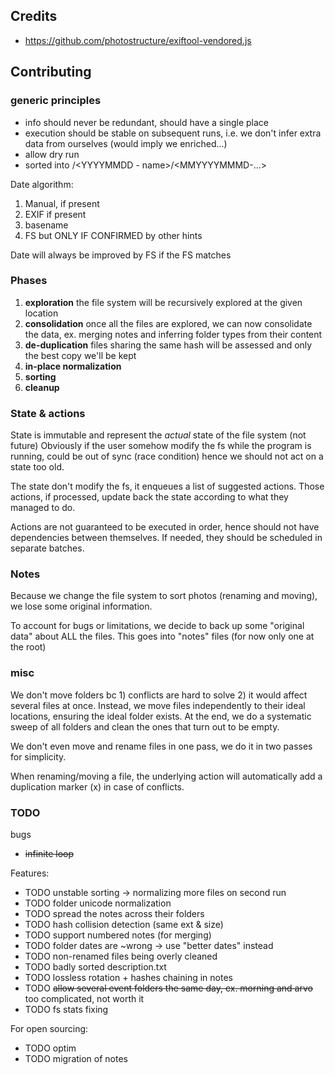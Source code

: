 
## Credits
* https://github.com/photostructure/exiftool-vendored.js

## Contributing

### generic principles

* info should never be redundant, should have a single place
* execution should be stable on subsequent runs, i.e. we don't infer extra data from ourselves (would imply we enriched...)
* allow dry run
* sorted into <YYYY>/<YYYYMMDD - name>/<MMYYYYMMMD-...>

Date algorithm:
1. Manual, if present
1. EXIF if present
1. basename
1. FS but ONLY IF CONFIRMED by other hints

Date will always be improved by FS if the FS matches



### Phases
1. **exploration** the file system will be recursively explored at the given location
1. **consolidation** once all the files are explored, we can now consolidate the data,
	ex. merging notes and inferring folder types from their content
1. **de-duplication** files sharing the same hash will be assessed and only the best copy we'll be kept
1. **in-place normalization**
1. **sorting**
1. **cleanup**

### State & actions

State is immutable and represent the *actual* state of the file system (not future)
Obviously if the user somehow modify the fs while the program is running, could be out of sync
(race condition) hence we should not act on a state too old.

The state don't modify the fs, it enqueues a list of suggested actions.
Those actions, if processed, update back the state according to what they managed to do.

Actions are not guaranteed to be executed in order, hence should not have dependencies between themselves.
If needed, they should be scheduled in separate batches.

### Notes

Because we change the file system to sort photos (renaming and moving), we lose some original information.

To account for bugs or limitations, we decide to back up some "original data" about ALL the files.
This goes into "notes" files (for now only one at the root)

### misc

We don't move folders bc 1) conflicts are hard to solve 2) it would affect several files at once.
Instead, we move files independently to their ideal locations, ensuring the ideal folder exists.
At the end, we do a systematic sweep of all folders and clean the ones that turn out to be empty.

We don't even move and rename files in one pass, we do it in two passes for simplicity.

When renaming/moving a file, the underlying action will automatically add a duplication marker (x) in case of conflicts.

### TODO

bugs
- ~~infinite loop~~

Features:
- TODO unstable sorting -> normalizing more files on second run
- TODO folder unicode normalization
- TODO spread the notes across their folders
- TODO hash collision detection (same ext & size)
- TODO support numbered notes (for merging)
- TODO folder dates are ~wrong -> use "better dates" instead
- TODO non-renamed files being overly cleaned
- TODO badly sorted description.txt
- TODO lossless rotation + hashes chaining in notes
- TODO ~~allow several event folders the same day, ex. morning and arvo~~ too complicated, not worth it
- TODO fs stats fixing

For open sourcing:
- TODO optim
- TODO migration of notes
